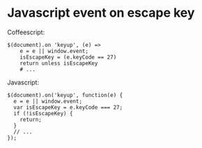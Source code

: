 Javascript event on escape key
==============================

Coffeescript:

```
$(document).on 'keyup', (e) =>
    e = e || window.event;
    isEscapeKey = (e.keyCode == 27)
    return unless isEscapeKey
    # ...
```

Javascript:

```
$(document).on('keyup', function(e) {
  e = e || window.event;
  var isEscapeKey = e.keyCode === 27;
  if (!isEscapeKey) {
    return;
  }
  // ...
});
```
